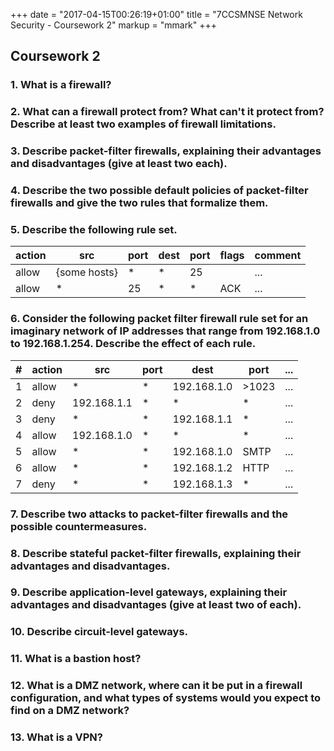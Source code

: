 +++
date = "2017-04-15T00:26:19+01:00"
title = "7CCSMNSE Network Security - Coursework 2"
markup = "mmark"
+++

## Coursework 2

### 1. What is a firewall?

### 2. What can a firewall protect from? What can't it protect from? Describe at least two examples of firewall limitations.

### 3. Describe packet-filter firewalls, explaining their advantages and disadvantages (give at least two each).

### 4. Describe the two possible default policies of packet-filter firewalls and give the two rules that formalize them.

### 5. Describe the following rule set.

| action  | src           | port  | dest  | port  | flags | comment
|---------|---------------|-------|-------|-------|-------|-----------
| allow   | {some hosts}  | *     | *     | 25    |       | ...
| allow   | *             | 25    | *     | *     | ACK   | ...

### 6. Consider the following packet filter firewall rule set for an imaginary network of IP addresses that range from 192.168.1.0 to 192.168.1.254. Describe the effect of each rule.

| # | action  | src           | port  | dest        | port  | ...
|---|---------|---------------|-------|-------------|-------|------
| 1 | allow   | *             | *     | 192.168.1.0 | >1023 | ...
| 2 | deny    | 192.168.1.1   | *     | *           | *     | ...
| 3 | deny    | *             | *     | 192.168.1.1 | *     | ...
| 4 | allow   | 192.168.1.0   | *     | *           | *     | ...
| 5 | allow   | *             | *     | 192.168.1.0 | SMTP  | ...
| 6 | allow   | *             | *     | 192.168.1.2 | HTTP  | ...
| 7 | deny    | *             | *     | 192.168.1.3 | *     | ...

### 7. Describe two attacks to packet-filter firewalls and the possible countermeasures.


### 8. Describe stateful packet-filter firewalls, explaining their advantages and disadvantages.


### 9. Describe application-level gateways, explaining their advantages and disadvantages (give at least two of each).

### 10. Describe circuit-level gateways.


### 11. What is a bastion host?


### 12. What is a DMZ network, where can it be put in a firewall configuration, and what types of systems would you expect to find on a DMZ network?

### 13. What is a VPN?
